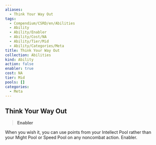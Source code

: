 ```yaml
---
aliases:
  - Think Your Way Out
tags:
  - Compendium/CSRD/en/Abilities
  - Ability
  - Ability/Enabler
  - Ability/Cost/NA
  - Ability/Tier/Mid
  - Ability/Categories/Meta
title: Think Your Way Out
collection: Abilities
kind: Ability
action: false
enabler: true
cost: NA
tier: Mid
pools: []
categories:
  - Meta
---
```

## Think Your Way Out    
>**Enabler**  
    
When you wish it, you can use points from your Intellect Pool rather than your Might Pool or Speed Pool on any noncombat action. Enabler.